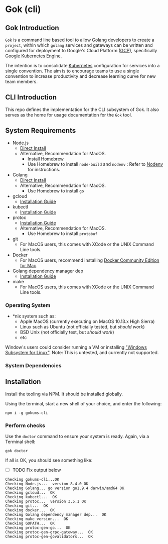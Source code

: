 # Gok (cli)

## Gok Introduction

`Gok` is a command line based tool to allow [Golang](https://golang.org) developers to create a `project`, within which `golang` services and gateways can be written and configured for deployment to Google's Cloud Platform ([GCP](https://cloud.google.com)), specifically [Google Kubernetes Engine](https://cloud.google.com/kubernetes-engine/).

The intention is to consolidate [Kubernetes](https://kubernetes.io) configuration for services into a single convention. The aim is to encourage teams to use a single convention to increase productivity and decrease learning curve for new team members.

## CLI Introduction

This repo defines the implementation for the CLI subsystem of Gok. It also serves as the home for usage documentation for the `Gok` tool.

## System Requirements

- Node.js
  - [Direct Install](https://nodejs.org/en/download/)
  - Alternative, Recommendation for MacOS.
    - Install [Homebrew](https://brew.sh)
    - Use Homebrew to install `node-build` and `nodenv` : Refer to [Nodenv](https://github.com/nodenv/nodenv) for instructions.
- Golang
  - [Direct Install](https://golang.org/dl/)
  - Alternative, Recommendation for MacOS.
    - Use Homebrew to install `go`
- gcloud
  - [Installation Guide](https://cloud.google.com/sdk/docs/#install_the_latest_cloud_tools_version_cloudsdk_current_version)
- kubectl
  - [Installation Guide](https://kubernetes.io/docs/tasks/tools/install-kubectl/)
- protoc
  - [Installation Guide](http://google.github.io/proto-lens/installing-protoc.html)
  - Alternative, Recommendation for MacOS.
    - Use Homebrew to install `protobuf`
- git
  - For MacOS users, this comes with XCode or the UNIX Command Line tools.
- Docker
  - For MacOS users, recommend installing [Docker Community Edition for Mac](https://store.docker.com/editions/community/docker-ce-desktop-mac).
- Golang dependency manager dep
  - [Installation Guide](https://github.com/golang/dep)
- make
  - For MacOS users, this comes with XCode or the UNIX Command Line tools.

### Operating System

- *nix system such as:
  - Apple MacOS (currently executing on MacOS 10.13.x High Sierra)
  - Linux such as Ubuntu (not officially tested, but *should work*)
  - BSD Unix (not officially test, but *should work*)
  - etc

Window's users could consider running a VM or installing ["Windows Subsystem for Linux"](https://github.com/Microsoft/WSL).
Note: This is untested, and currently not supported.

### System Dependencies

## Installation

Install the tooling via NPM. It should be installed globally.

Using the terminal, start a new shell of your choice, and enter the following:

```shell
npm i -g gokums-cli
```

### Perform checks

Use the `doctor` command to ensure your system is ready.
Again, via a Terminal shell:

```shell
gok doctor
```

If all is OK, you should see something like:

- [ ] TODO Fix output below

```text
Checking gokums-cli...OK
Checking Node.js...  version 8.4.0 OK
Checking Golang... go version go1.9.4 darwin/amd64 OK
Checking gcloud...  OK
Checking kubectl...  OK
Checking protoc...  version 3.5.1 OK
Checking git...  OK
Checking docker...  OK
Checking Golang dependency manager dep...  OK
Checking make version...  OK
Checking GOPATH...  OK
Checking protoc-gen-go...  OK
Checking protoc-gen-grpc-gateway...  OK
Checking protoc-gen-govalidators...  OK
```